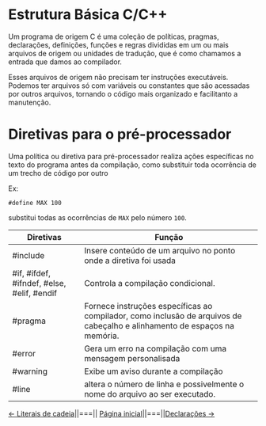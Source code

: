 # Estrutura Básica C/C++
Um programa de origem C é uma coleção de políticas, pragmas, declarações, definições, funções e regras divididas em um ou mais arquivos de origem ou unidades de tradução, que é como chamamos a entrada que damos ao compilador.


Esses arquivos de origem não precisam ter instruções executáveis. Podemos ter arquivos só com variáveis ou constantes que são acessadas por outros arquivos, tornando o código mais organizado e facilitanto a manutenção.

# Diretivas para o pré-processador
Uma política ou diretiva para pré-processador realiza ações específicas no texto do programa antes da compilação, como substituir toda ocorrência de um trecho de código por outro

Ex:

    #define MAX 100

substitui todas as ocorrências de `MAX` pelo número `100`.


| Diretivas | Função |
|-----------|--------|
| #include | Insere conteúdo de um arquivo no ponto onde a diretiva foi usada |
| #if, #ifdef, #ifndef, #else, #elif, #endif | Controla a compilação condicional. |
| #pragma | Fornece instruções específicas ao compilador, como inclusão de arquivos de cabeçalho e alinhamento de espaços na memória.  |
| #error | Gera um erro na compilação com uma mensagem personalisada |
| #warning | Exibe um aviso durante a compilação |
| #line | altera o número de linha e possivelmente o nome do arquivo ao ser executado. |



[<- Literais de cadeia](./003-literaisDeCadeia.md)||===|| [Página inicial](../readme.md)||===||[Declarações ->](./005-declarations.md)